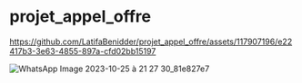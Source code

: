 # projet_appel_offre

https://github.com/LatifaBenidder/projet_appel_offre/assets/117907196/e22417b3-3e63-4855-897a-cfd02bb15197

![WhatsApp Image 2023-10-25 à 21 27 30_81e827e7](https://github.com/LatifaBenidder/projet_appel_offre/assets/117907196/c5b3e4b6-86e7-41d5-bf20-bbd736c0ea2c)





